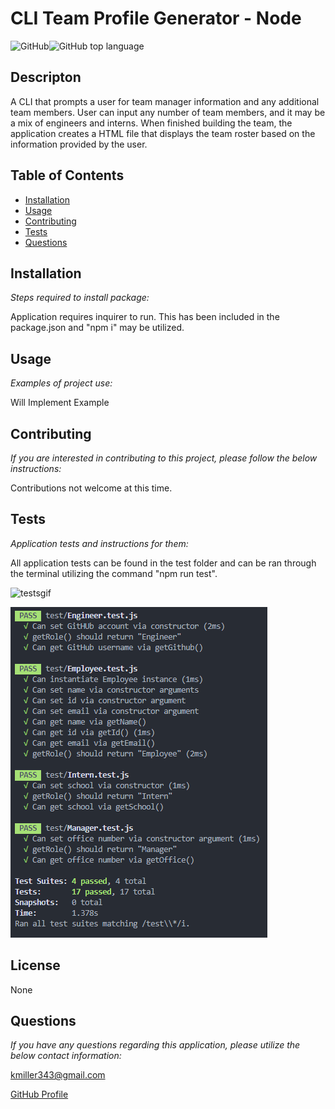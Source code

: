 
  # CLI Team Profile Generator - Node

  ![GitHub](https://img.shields.io/github/license/k1te-m/Team-Profile-Generator)![GitHub top language](https://img.shields.io/github/languages/top/k1te-m/Team-Profile-Generator)

  ## Descripton
  A CLI that prompts a user for team manager information and any additional team members. User can input any number of team members, and it may be a mix of engineers and interns. When finished building the team, the application creates a HTML file that displays the team roster based on the information provided by the user. 

  ## Table of Contents
  * [Installation](#installation)
  * [Usage](#usage)
  * [Contributing](#contributing)
  * [Tests](#tests)
  * [Questions](#questions)

  ## Installation 
    
  *Steps required to install package:* 
    
  Application requires inquirer to run. This has been included in the package.json and "npm i" may be utilized. 

  ## Usage

  *Examples of project use:*

  Will Implement Example

  ## Contributing

  *If you are interested in contributing to this project, please follow the below instructions:*

  Contributions not welcome at this time. 

  ## Tests

  *Application tests and instructions for them:*

  All application tests can be found in the test folder and can be ran through the terminal utilizing the command "npm run test". 

  ![testsgif](./Assets/Team-Profile-Generator-Tests.gif)
  
  ![tests](./Assets/tests.PNG)

  ## License

  None
  

  ## Questions

  *If you have any questions regarding this application, please utilize the below contact information:*

  [kmiller343@gmail.com](mailto:kmiller343@gmail.com)
  
  [GitHub Profile](https://www.github.com/k1te-m)
  
